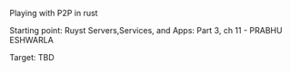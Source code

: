 Playing with P2P in rust

Starting point:
Ruyst Servers,Services, and Apps: Part 3, ch 11 - PRABHU ESHWARLA

Target:
TBD
